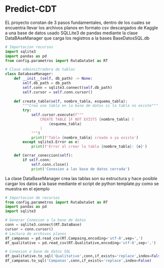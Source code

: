 # Predict-CDT
EL proyecto constan de 3 pasos fundamentales, dentro de los cuales se encuentra llevar los archivos planos en formato csv descargados de Kaggle a una base de datos usado SQLLite3 de pandas mediante la clase DataBAseManager que carga los registros a la bases BaseDatosSQL.db

```python
# Importacion recursos
import sqlite3
import pandas as pd
from config.parametros import RutaDataSet as RT

# Clase adminsitradora de tablas
class DatabaseManager:
    def __init__(self, db_path) -> None:
        self.db_path = db_path
        self.conn = sqlite3.connect(self.db_path)
        self.cursor = self.conn.cursor()
    
    def create_table(self, nombre_tabla, esquema_tabla):
        """Crea una tabla en la base de datos si la tabla no existe"""
        try:
            self.cursor.execute(f"""
                CREATE TABLE IF NOT EXISTS {nombre_tabla} (
                    {esquema_tabla}
                )
            """)
            print(f'Tabla {nombre_tabla} creada o ya existe')
        except sqlite3.Error as e:
            print(f'Error al crear la tabla {nombre_tabla}: {e}')

    def Cerrar_coneccion(self):
        if self.conn:
            self.conn.close()
            print('Conexion a las base de datos cerrada')
```

La clase DataBaseManager crea las tablas son su estructura y hace posible cargar los datos a la base mediante el script de python template.py como se muestra en el ejemplo

```python
# Importacion de recursos
from config.parametros import RutaDataSet as RT
import pandas as pd
import sqlite3

# Generar Conexion a la base de datos
conn = sqlite3.connect(RT.DataBase)
cursor = conn.cursor()
# Lectura de archivos planos
df_campanas = pd.read_csv(RT.Campaing,encoding='utf-8',sep=',')
df_qualitative = pd.read_csv(RT.Qualitative,encoding='utf-8',sep=',')

# Conexion a base de datos SQL
df_qualitative.to_sql('Qualitative',conn,if_exists='replace',index=False)
df_campanas.to_sql('Campanas',conn,if_exists='replace',index=False)
```
